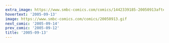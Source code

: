 ```yaml
---
extra_image: https://www.smbc-comics.com/comics/1442339185-20050913after.png
hovertext: '2005-09-13'
image: https://www.smbc-comics.com/comics/20050913.gif
next_comic: '2005-09-14'
prev_comic: '2005-09-12'
title: '2005-09-13'
---
```


